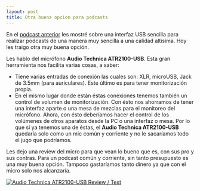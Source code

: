 ```yaml
---
layout: post
title: Otra buena opcion para podcasts
---
```


En el [podcast anterior](https://neoranger.github.io/Interfaz-de-audio-usb-simple-para-podcast) les mostré sobre una interfaz USB sencilla para realizar podcasts de una manera muy sencilla a una calidad altísima. Hoy les traigo otra muy buena opción.

Les hablo del micrófono **Audio Technica ATR2100-USB**. Esta gran herramienta nos facilita varias cosas, a saber:

* Tiene varias entradas de conexión las cuales son: XLR, microUSB, Jack de 3.5mm (para auriculares). Este último es para tener monitorización propia.
* En el mismo lugar donde están éstas conexiones tenemos también un control de volumen de monitorización. Con ésto nos ahorramos de tener una interfaz aparte o una mesa de mezclas para el monitoreo del micrófono. Ahora, con ésto deberíamos hacer el control de los volúmenes de otros aparatos desde la PC o una interfaz o mesa. Por lo que si ya tenemos una de éstas, el **Audio Technica ATR2100-USB** quedaría solo como un mic común y corriente y no le sacaríamos todo el jugo que podríamos.

Les dejo una review del micro para que vean lo bueno que es, con sus pro y sus contras. Para un podcast común y corriente, sin tanto presupuesto es una muy buena opción. Tampoco gastaríamos tanto dinero ya que con el micro solo nos alcanzaría.

[![Audio Technica ATR2100-USB Review / Test](https://img.youtube.com/vi/mLpaNy6JzPg/0.jpg)](https://www.youtube.com/watch?v=mLpaNy6JzPg "Audio Technica ATR2100-USB Review / Test")
